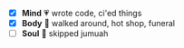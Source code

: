 - [x] **Mind** :heartpulse: wrote code, ci'ed things
- [x] **Body** :dancer: walked around, hot shop, funeral
- [ ] **Soul** :pray: skipped jumuah 
